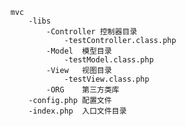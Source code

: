 	mvc
		-libs
			-Controller	控制器目录
				-testController.class.php
			-Model	模型目录
				-testModel.class.php
			-View	视图目录
				-testView.class.php
			-ORG	第三方类库
		-config.php	配置文件
		-index.php	入口文件目录
